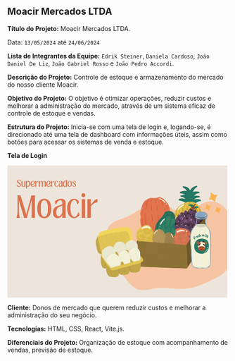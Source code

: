 ## Moacir Mercados LTDA

**Título do Projeto:** Moacir Mercados LTDA.

Data: `13/05/2024` até `24/06/2024`

**Lista de Integrantes da Equipe:** `Edrik Steiner`, `Daniela Cardoso`, `João Daniel De Liz`, `João Gabriel Rosso` e `João Pedro Accordi`.

**Descrição do Projeto:** Controle de estoque e armazenamento do mercado do nosso cliente Moacir.

**Objetivo do Projeto:** O objetivo é otimizar operações, reduzir custos e melhorar a administração do mercado, através de um sistema eficaz de controle de estoque e vendas.

**Estrutura do Projeto:** Inicia-se com uma tela de login e, logando-se, é direcionado até uma tela de dashboard com informações úteis, assim como botões para acessar os sistemas de venda e estoque.

**Tela de Login**

<img align="center" width="500" height="300"  alt="Tela Login" src="/public/MoacirLogo.png">

**Cliente:** Donos de mercado que querem reduzir custos e melhorar a administração do seu negócio.

**Tecnologias:** HTML, CSS, React, Vite.js.

**Diferenciais do Projeto:** Organização de estoque com acompanhamento de vendas, previsão de estoque.
